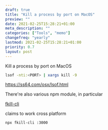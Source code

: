 ```yaml
---
draft: true
title: "Kill a process by port on MacOS"
preview: ""
date: 2021-02-25T15:28:21+01:00
meta_description: ""
categories: ["Tools", "memo"]
changefreq: "yearly"
lastmod: 2021-02-25T15:28:21+01:00
priority: 0.7
layout: post
---
```


Kill a process by port on MacOS

```bash
lsof -nti:<PORT> | xargs kill -9
```

https://ss64.com/osx/lsof.html


There're also various npm module, in particular

[fkill-cli](https://www.npmjs.com/package/fkill-cli)

claims to work cross platform

```bash
npx fkill-cli :3000
```